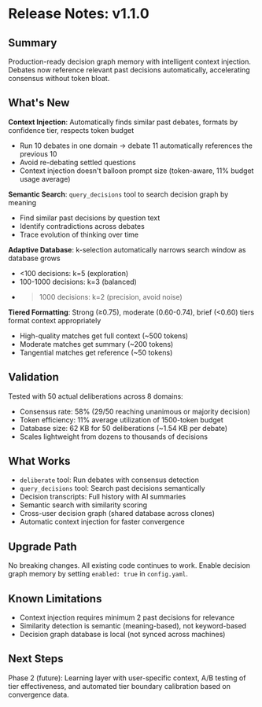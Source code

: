 # Release Notes: v1.1.0

## Summary

Production-ready decision graph memory with intelligent context injection. Debates now reference relevant past decisions automatically, accelerating consensus without token bloat.

## What's New

**Context Injection**: Automatically finds similar past debates, formats by confidence tier, respects token budget
- Run 10 debates in one domain → debate 11 automatically references the previous 10
- Avoid re-debating settled questions
- Context injection doesn't balloon prompt size (token-aware, 11% budget usage average)

**Semantic Search**: `query_decisions` tool to search decision graph by meaning
- Find similar past decisions by question text
- Identify contradictions across debates
- Trace evolution of thinking over time

**Adaptive Database**: k-selection automatically narrows search window as database grows
- <100 decisions: k=5 (exploration)
- 100-1000 decisions: k=3 (balanced)
- >1000 decisions: k=2 (precision, avoid noise)

**Tiered Formatting**: Strong (≥0.75), moderate (0.60-0.74), brief (<0.60) tiers format context appropriately
- High-quality matches get full context (~500 tokens)
- Moderate matches get summary (~200 tokens)
- Tangential matches get reference (~50 tokens)

## Validation

Tested with 50 actual deliberations across 8 domains:
- Consensus rate: 58% (29/50 reaching unanimous or majority decision)
- Token efficiency: 11% average utilization of 1500-token budget
- Database size: 62 KB for 50 deliberations (~1.54 KB per debate)
- Scales lightweight from dozens to thousands of decisions

## What Works

- `deliberate` tool: Run debates with consensus detection
- `query_decisions` tool: Search past decisions semantically
- Decision transcripts: Full history with AI summaries
- Semantic search with similarity scoring
- Cross-user decision graph (shared database across clones)
- Automatic context injection for faster convergence

## Upgrade Path

No breaking changes. All existing code continues to work. Enable decision graph memory by setting `enabled: true` in `config.yaml`.

## Known Limitations

- Context injection requires minimum 2 past decisions for relevance
- Similarity detection is semantic (meaning-based), not keyword-based
- Decision graph database is local (not synced across machines)

## Next Steps

Phase 2 (future): Learning layer with user-specific context, A/B testing of tier effectiveness, and automated tier boundary calibration based on convergence data.
